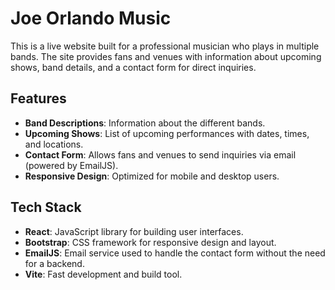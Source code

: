 # Joe Orlando Music

This is a live website built for a professional musician who plays in multiple bands. The site provides fans and venues with information about upcoming shows, band details, and a contact form for direct inquiries.

## Features

- **Band Descriptions**: Information about the different bands.
- **Upcoming Shows**: List of upcoming performances with dates, times, and locations.
- **Contact Form**: Allows fans and venues to send inquiries via email (powered by EmailJS).
- **Responsive Design**: Optimized for mobile and desktop users.

## Tech Stack

- **React**: JavaScript library for building user interfaces.
- **Bootstrap**: CSS framework for responsive design and layout.
- **EmailJS**: Email service used to handle the contact form without the need for a backend.
- **Vite**: Fast development and build tool.